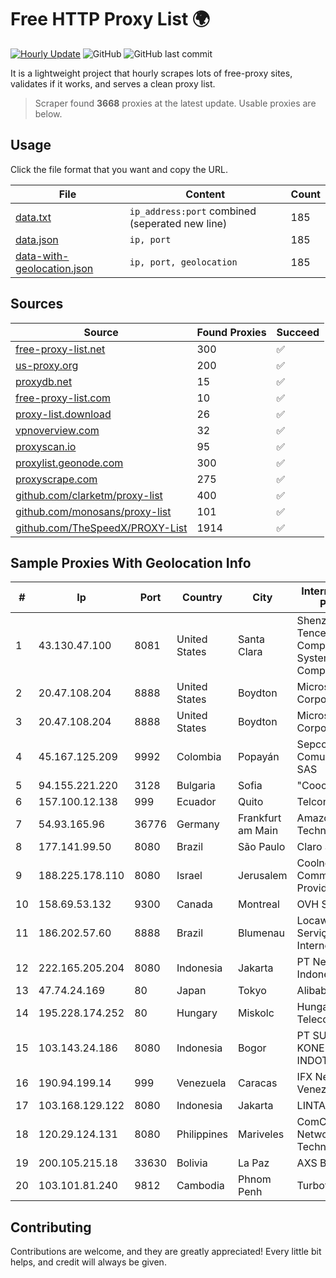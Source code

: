 
# Free HTTP Proxy List 🌍

[![Hourly Update](https://github.com/mertguvencli/http-proxy-list/actions/workflows/main.yml/badge.svg?branch=main)](https://github.com/mertguvencli/http-proxy-list/actions/workflows/main.yml)
![GitHub](https://img.shields.io/github/license/mertguvencli/http-proxy-list)
![GitHub last commit](https://img.shields.io/github/last-commit/mertguvencli/http-proxy-list)

It is a lightweight project that hourly scrapes lots of free-proxy sites, validates if it works, and serves a clean proxy list.


> Scraper found **3668** proxies at the latest update. Usable proxies are below.

## Usage

Click the file format that you want and copy the URL.


|File|Content|Count|
|----|-------|-----|
|[data.txt](https://raw.githubusercontent.com/mertguvencli/http-proxy-list/main/proxy-list/data.txt)|`ip_address:port` combined (seperated new line)|185|
|[data.json](https://raw.githubusercontent.com/mertguvencli/http-proxy-list/main/proxy-list/data.json)|`ip, port`|185|
|[data-with-geolocation.json](https://raw.githubusercontent.com/mertguvencli/http-proxy-list/main/proxy-list/data-with-geolocation.json)|`ip, port, geolocation`|185|

## Sources

|Source|Found Proxies|Succeed|
|------|-------------|-------|
|[free-proxy-list.net](https://free-proxy-list.net)|300|✅|
|[us-proxy.org](https://www.us-proxy.org)|200|✅|
|[proxydb.net](http://proxydb.net)|15|✅|
|[free-proxy-list.com](https://free-proxy-list.com/?page=&port=&type%5B%5D=http&type%5B%5D=https&up_time=0&search=Search)|10|✅|
|[proxy-list.download](https://www.proxy-list.download/HTTP)|26|✅|
|[vpnoverview.com](https://vpnoverview.com/privacy/anonymous-browsing/free-proxy-servers)|32|✅|
|[proxyscan.io](https://www.proxyscan.io)|95|✅|
|[proxylist.geonode.com](https://proxylist.geonode.com/api/proxy-list?limit=300&page=1&sort_by=lastChecked&sort_type=desc&protocols=http,https)|300|✅|
|[proxyscrape.com](https://api.proxyscrape.com/v2/?request=displayproxies&protocol=http&timeout=10000&country=all&ssl=all&anonymity=all)|275|✅|
|[github.com/clarketm/proxy-list](https://raw.githubusercontent.com/clarketm/proxy-list/master/proxy-list-raw.txt)|400|✅|
|[github.com/monosans/proxy-list](https://raw.githubusercontent.com/monosans/proxy-list/main/proxies/http.txt)|101|✅|
|[github.com/TheSpeedX/PROXY-List](https://raw.githubusercontent.com/TheSpeedX/PROXY-List/master/http.txt)|1914|✅|


## Sample Proxies With Geolocation Info

|#|Ip|Port|Country|City|Internet Service Provider|
|-|--|----|-------|----|-------------------------|
|1|43.130.47.100|8081|United States|Santa Clara|Shenzhen Tencent Computer Systems Company Limited|
|2|20.47.108.204|8888|United States|Boydton|Microsoft Corporation|
|3|20.47.108.204|8888|United States|Boydton|Microsoft Corporation|
|4|45.167.125.209|9992|Colombia|Popayán|Sepcom Comunicaciones SAS|
|5|94.155.221.220|3128|Bulgaria|Sofia|"Cooolbox" AD|
|6|157.100.12.138|999|Ecuador|Quito|Telconet S.A|
|7|54.93.165.96|36776|Germany|Frankfurt am Main|Amazon Technologies Inc.|
|8|177.141.99.50|8080|Brazil|São Paulo|Claro S.A.|
|9|188.225.178.110|8080|Israel|Jerusalem|Coolnet New Communication Provider|
|10|158.69.53.132|9300|Canada|Montreal|OVH SAS|
|11|186.202.57.60|8888|Brazil|Blumenau|Locaweb Serviços de Internet S/A|
|12|222.165.205.204|8080|Indonesia|Jakarta|PT NettoCyber Indonesia|
|13|47.74.24.169|80|Japan|Tokyo|Alibaba.com LLC|
|14|195.228.174.252|80|Hungary|Miskolc|Hungarian Telecom|
|15|103.143.24.186|8080|Indonesia|Bogor|PT SUMBER KONEKSI INDOTELEMATIKA|
|16|190.94.199.14|999|Venezuela|Caracas|IFX Networks Venezuela C.A.|
|17|103.168.129.122|8080|Indonesia|Jakarta|LINTASARTA|
|18|120.29.124.131|8080|Philippines|Mariveles|ComClark Network & Technology Corp|
|19|200.105.215.18|33630|Bolivia|La Paz|AXS Bolivia S. A.|
|20|103.101.81.240|9812|Cambodia|Phnom Penh|Turbotech CO.|



## Contributing

Contributions are welcome, and they are greatly appreciated! Every
little bit helps, and credit will always be given.

